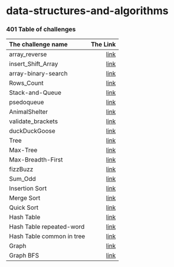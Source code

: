 # data-structures-and-algorithms

### 401 Table of challenges

| The challenge name        |                                                                   The Link |
|:--------------------------|---------------------------------------------------------------------------:|
| array_reverse             |                                                   [link](./array-reverse/) | 
| insert_Shift_Array        |                                                [link](./insertShiftArray/) | 
| array-binary-search       |                                             [link](./array-binary-search/) | 
| Rows_Count                |                                              [link](./2D-Array-Row-Count/) | 
| Stack-and-Queue           |                       [link](./stack-and-queue/app/src/main/java/com/pkg/) | 
| psedoqueue                |            [link](./stack-and-queue/app/src/main/java/com/pkg/psedoqueue/) | 
| AnimalShelter             |         [link](./stack-and-queue/app/src/main/java/com/pkg/AnimalShelter/) |
| validate_brackets	        |      [link](./stack-and-queue/app/src/main/java/com/pkg/validatebrackets/) | 
| duckDuckGoose             |         [link](./stack-and-queue/app/src/main/java/com/pkg/duckDuckGoose/) | 
| Tree                      |                              [link](./Tree/app/src/main/java/com/pkg/tree) | 
| Max-Tree                  |           [link](./Tree/app/src/main/java/com/pkg/tree/Tree-max/README.md) | 
| Max-Breadth-First         | [link](./Tree/app/src/main/java/com/pkg/tree/Tree-breadth-first/README.md) |
| fizzBuzz                  |           [link](./Tree/app/src/main/java/com/pkg/tree/fizzBuzz/README.md) | 
| Sum_Odd                   |            [link](./Tree/app/src/main/java/com/pkg/tree/Sum_Odd/README.md) | 
| Insertion Sort            |                                          [link](./InsertionSort/Readme.md) | 
| Merge Sort                |                                           [link](./Merge%20Sort/README.md) |
| Quick Sort                |                                             [link](./Quick_Sort/README.md) |
| Hash Table                |                                                        [link](./HashTable) |
| Hash Table repeated-word  |                                            [link](./HashTable/README31.md) |
| Hash Table common in tree |                                            [link](./HashTable/README32.md) |
| Graph                     |                                                  [link](./Graph/README.md) |
| Graph  BFS                |                                                 [link](./Graph/README36.md) |





